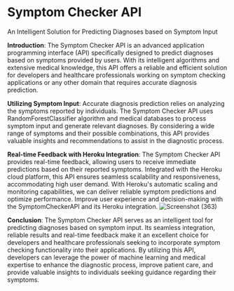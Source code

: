 # Symptom Checker API 

An Intelligent Solution for Predicting Diagnoses based on Symptom Input

<b>Introduction</b>:
The Symptom Checker API is an advanced application programming interface (API) specifically designed to predict diagnoses based on symptoms provided by users. With its intelligent algorithms and extensive medical knowledge, this API offers a reliable and efficient solution for developers and healthcare professionals working on symptom checking applications or any other domain that requires accurate diagnosis prediction.



<b>Utilizing Symptom Input</b>:
Accurate diagnosis prediction relies on analyzing the symptoms reported by individuals. The Symptom Checker API uses RandomForestClassifier algorithm and medical databases to process symptom input and generate relevant diagnoses. By considering a wide range of symptoms and their possible combinations, this API provides valuable insights and recommendations to assist in the diagnostic process.



<b>Real-time Feedback with Heroku Integration</b>:
The Symptom Checker API provides real-time feedback, allowing users to receive immediate predictions based on their reported symptoms. Integrated with the Heroku cloud platform, this API ensures seamless scalability and responsiveness, accommodating high user demand. With Heroku's automatic scaling and monitoring capabilities, we can deliver reliable symptom predictions and optimize performance. Improve user experience and decision-making with the SymptomCheckerAPI and its Heroku integration.
![Screenshot (363)](https://github.com/FaisalDH/python-shc-model/assets/109041188/8fbff788-c2fb-4af8-ba31-ad6e6d11328d)


<b>Conclusion</b>:
The Symptom Checker API serves as an intelligent tool for predicting diagnoses based on symptom input. Its seamless integration, reliable results and real-time feedback make it an excellent choice for developers and healthcare professionals seeking to incorporate symptom checking functionality into their applications. By utilizing this API, developers can leverage the power of machine learning and medical expertise to enhance the diagnostic process, improve patient care, and provide valuable insights to individuals seeking guidance regarding their symptoms.
